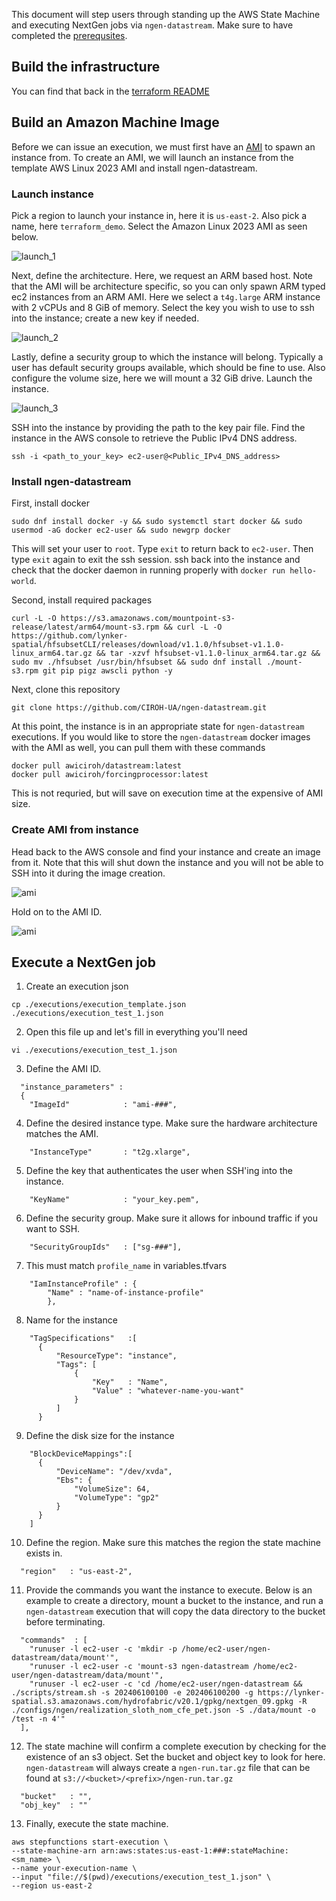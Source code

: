 This document will step users through standing up the AWS State Machine and executing NextGen jobs via `ngen-datastream`. Make sure to have completed the [prerequsites](https://github.com/CIROH-UA/ngen-datastream/tree/main/terraform#prerequisites).

## Build the infrastructure
You can find that back in the [terraform README](https://github.com/CIROH-UA/ngen-datastream/tree/main/terraform#Building-AWS-State-Machine)

## Build an Amazon Machine Image
Before we can issue an execution, we must first have an [AMI](https://github.com/CIROH-UA/ngen-datastream/tree/main/terraform/AWS_BASICS#AMI) to spawn an instance from. To create an AMI, we will launch an instance from the template AWS Linux 2023 AMI and install ngen-datastream.

### Launch instance
Pick a region to launch your instance in, here it is `us-east-2`. Also pick a name, here `terraform_demo`. Select the Amazon Linux 2023 AMI as seen below.

![launch_1](../docs/images/launch_instance_1.jpg)

Next, define the architecture. Here, we request an ARM based host. Note that the AMI will be architecture specific, so you can only spawn ARM typed ec2 instances from an ARM AMI. Here we select a `t4g.large` ARM instance with 2 vCPUs and 8 GiB of memory. Select the key you wish to use to ssh into the instance; create a new key if needed.

![launch_2](../docs/images/launch_instance_2.jpg)

Lastly, define a security group to which the instance will belong. Typically a user has default security groups available, which should be fine to use. Also configure the volume size, here we will mount a 32 GiB drive. Launch the instance.

![launch_3](../docs/images/launch_instance_3.jpg)

SSH into the instance by providing the path to the key pair file. Find the instance in the AWS console to retrieve the Public IPv4 DNS address. 
```
ssh -i <path_to_your_key> ec2-user@<Public_IPv4_DNS_address>
```

### Install ngen-datastream
First, install docker
```
sudo dnf install docker -y && sudo systemctl start docker && sudo usermod -aG docker ec2-user && sudo newgrp docker
```
This will set your user to `root`. Type `exit` to return back to `ec2-user`. Then type `exit` again to exit the ssh session. ssh back into the instance and check that the docker daemon in running properly with `docker run hello-world`.

Second, install required packages
```
curl -L -O https://s3.amazonaws.com/mountpoint-s3-release/latest/arm64/mount-s3.rpm && curl -L -O https://github.com/lynker-spatial/hfsubsetCLI/releases/download/v1.1.0/hfsubset-v1.1.0-linux_arm64.tar.gz && tar -xzvf hfsubset-v1.1.0-linux_arm64.tar.gz && sudo mv ./hfsubset /usr/bin/hfsubset && sudo dnf install ./mount-s3.rpm git pip pigz awscli python -y
```

Next, clone this repository
```
git clone https://github.com/CIROH-UA/ngen-datastream.git
```

At this point, the instance is in an appropriate state for `ngen-datastream` executions. If you would like to store the `ngen-datastream` docker images with the AMI as well, you can pull them with these commands
```
docker pull awiciroh/datastream:latest
docker pull awiciroh/forcingprocessor:latest
```
This is not requried, but will save on execution time at the expensive of AMI size.

### Create AMI from instance
Head back to the AWS console and find your instance and create an image from it. Note that this will shut down the instance and you will not be able to SSH into it during the image creation.

![ami](../docs/images/create_AMI.jpg)

Hold on to the AMI ID.

![ami](../docs/images/create_AMI2.jpg)

## Execute a NextGen job
1) Create an execution json
```
cp ./executions/execution_template.json  ./executions/execution_test_1.json
```
2) Open this file up and let's fill in everything you'll need
```
vi ./executions/execution_test_1.json
```
3) Define the AMI ID. 
```
  "instance_parameters" :
  {
    "ImageId"            : "ami-###",
```
4) Define the desired instance type. Make sure the hardware architecture matches the AMI.
```
    "InstanceType"       : "t2g.xlarge",
```
5) Define the key that authenticates the user when SSH'ing into the instance. 
```
    "KeyName"            : "your_key.pem",
```
6) Define the security group. Make sure it allows for inbound traffic if you want to SSH.
```
    "SecurityGroupIds"   : ["sg-###"],
```
7) This must match `profile_name` in variables.tfvars
```
    "IamInstanceProfile" : {
        "Name" : "name-of-instance-profile"
        },
```
8) Name for the instance
```
    "TagSpecifications"   :[
      {
          "ResourceType": "instance",
          "Tags": [
              {
                  "Key"   : "Name",
                  "Value" : "whatever-name-you-want"
              }
          ]
      }
```
9) Define the disk size for the instance
```
    "BlockDeviceMappings":[
      {
          "DeviceName": "/dev/xvda",  
          "Ebs": {
              "VolumeSize": 64,
              "VolumeType": "gp2"  
          }
      }
    ]
```
10) Define the region. Make sure this matches the region the state machine exists in.
```
  "region"   : "us-east-2",
```
11) Provide the commands you want the instance to execute. Below is an example to create a directory, mount a bucket to the instance, and run a `ngen-datastream` execution that will copy the data directory to the bucket before terminating.
```
  "commands"  : [
    "runuser -l ec2-user -c 'mkdir -p /home/ec2-user/ngen-datastream/data/mount'",
    "runuser -l ec2-user -c 'mount-s3 ngen-datastream /home/ec2-user/ngen-datastream/data/mount'",
    "runuser -l ec2-user -c 'cd /home/ec2-user/ngen-datastream && ./scripts/stream.sh -s 202406100100 -e 202406100200 -g https://lynker-spatial.s3.amazonaws.com/hydrofabric/v20.1/gpkg/nextgen_09.gpkg -R ./configs/ngen/realization_sloth_nom_cfe_pet.json -S ./data/mount -o /test -n 4'"
  ],
```
12) The state machine will confirm a complete execution by checking for the existence of an s3 object. Set the bucket and object key to look for here. `ngen-datastream` will always create a `ngen-run.tar.gz` file that can be found at `s3://<bucket>/<prefix>/ngen-run.tar.gz`
```
  "bucket"   : "",
  "obj_key"  : ""
```
13) Finally, execute the state machine.
```
aws stepfunctions start-execution \
--state-machine-arn arn:aws:states:us-east-1:###:stateMachine:<sm_name> \
--name your-execution-name \
--input "file://$(pwd)/executions/execution_test_1.json" \
--region us-east-2
```